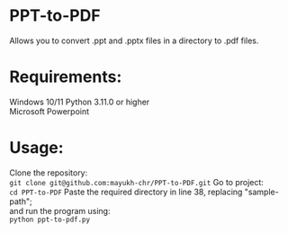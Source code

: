 # PPT-to-PDF
Allows you to convert .ppt and .pptx files in a directory to .pdf files.
# Requirements:
Windows 10/11
Python 3.11.0 or higher\
Microsoft Powerpoint
# Usage:
Clone the repository:\
```git clone git@github.com:mayukh-chr/PPT-to-PDF.git```
Go to project:\
```cd PPT-to-PDF```
Paste the required directory in line 38, replacing "sample-path";\
and run the program using:\
```python ppt-to-pdf.py```
